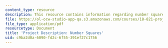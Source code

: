 ```yaml
---
content_type: resource
description: This resource contains information regarding number squares.
file: https://ol-ocw-studio-app-qa.s3.amazonaws.com/courses/18-821-project-laboratory-in-mathematics-spring-2013/c9ba2d0a6090fd2c6f55391ef27c1756_MIT18_821S13_pjct_num_sq.pdf
file_type: application/pdf
resourcetype: Document
title: 'Project Description: Number Squares'
uid: c9ba2d0a-6090-fd2c-6f55-391ef27c1756
---
```

